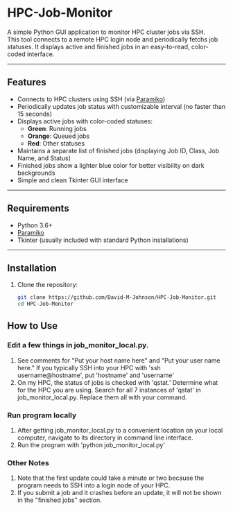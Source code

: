 # HPC-Job-Monitor

A simple Python GUI application to monitor HPC cluster jobs via SSH.  
This tool connects to a remote HPC login node and periodically fetchs job statuses. It displays active and finished jobs in an easy-to-read, color-coded interface.

---

## Features

- Connects to HPC clusters using SSH (via [Paramiko](https://github.com/paramiko/paramiko))
- Periodically updates job status with customizable interval (no faster than 15 seconds)
- Displays active jobs with color-coded statuses:
  - **Green**: Running jobs
  - **Orange**: Queued jobs
  - **Red**: Other statuses
- Maintains a separate list of finished jobs (displaying Job ID, Class, Job Name, and Status)
- Finished jobs show a lighter blue color for better visibility on dark backgrounds
- Simple and clean Tkinter GUI interface

---

## Requirements

- Python 3.6+
- [Paramiko](https://pypi.org/project/paramiko/)
- Tkinter (usually included with standard Python installations)

---

## Installation

1. Clone the repository:
   ```bash
   git clone https://github.com/David-M-Johnson/HPC-Job-Monitor.git
   cd HPC-Job-Monitor

## How to Use

### Edit a few things in job_monitor_local.py.
1. See comments for "Put your host name here" and "Put your user name here." If you typically SSH into your HPC with 'ssh username@hostname', put 'hostname' and 'username'
2. On my HPC, the status of jobs is checked with 'qstat.' Determine what for the HPC you are using. Search for all 7 instances of 'qstat' in job_monitor_local.py. Replace them all with your command.

### Run program locally
1. After getting job_monitor_local.py to a convenient location on your local computer, navigate to its directory in command line interface.
2. Run the program with 'python job_monitor_local.py'

### Other Notes
1. Note that the first update could take a minute or two because the program needs to SSH into a login node of your HPC.
2. If you submit a job and it crashes before an update, it will not be shown in the "finished jobs" section.
